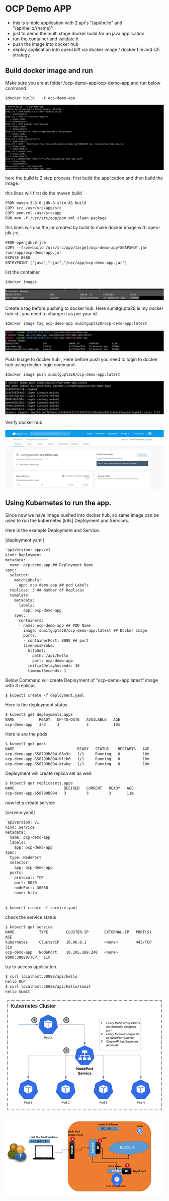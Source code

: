 # OCP Demo APP


* this is simple application with 2 api's "/api/hello" and "/api/hello/{name}".
* just to demo the multi stage docker build for an java application
* run the container and validate it
* push the image into docker hub
* deploy application into openshift via docker image / docker file and s2i strategy.

## Build docker image and run

Make sure you are at folder /ocp-demo-app/ocp-demo-app and run below command

	$docker build . -t ocp-demo-app

![build](images/build.JPG "build") 


here the build is 2 step process. first build the application and then build the image. 

this lines will first do the maven build

	FROM maven:3.6.0-jdk-8-slim AS build
	COPY src /usr/src/app/src
	COPY pom.xml /usr/src/app
	RUN mvn -f /usr/src/app/pom.xml clean package

this lines will use the jar created by build to make docker image with open-jdk-jre.
	
	FROM openjdk:8-jre
	COPY --from=build /usr/src/app/target/ocp-demo-app*SNAPSHOT.jar /usr/app/ocp-demo-app.jar 
	EXPOSE 8080
	ENTRYPOINT ["java","-jar","/usr/app/ocp-demo-app.jar"]



list the container 

	$docker images


![images](images/images.JPG) 


Create a tag before pushing to docker hub. Here sumitgupta28 is my docker hub id , you need to change it as per your id.


	$docker image tag ocp-demo-app sumitgupta28/ocp-demo-app:latest

![build](images/tag-and_list.JPG) 


Push Image to docker hub , Here before push you need to login to docker hub using docker login command.

	$docker image push sumitgupta28/ocp-demo-app:latest

![build](images/push.JPG) 


Verify docker hub

![build](images/docker-hub.JPG) 


## Using Kubernetes to run the app. 

Since now we have image pushed into docker hub, so same image can be used to run the kubernetes [k8s] Deployment and Services. 

Here is the example Deployment and Service.

[deployment.yaml]

	`apiVersion: apps/v1
	kind: Deployment
	metadata:
	  name: ocp-demo-app ## Deployment Name
	spec:
	  selector:
	    matchLabels:
	      app: ocp-demo-app ## pod Labels
	  replicas: 3 ## Number of Replicas
	  template:
	    metadata:
	      labels:
	        app: ocp-demo-app
	    spec:
	      containers:
	      - name: ocp-demo-app ## POD Name
	        image: sumitgupta28/ocp-demo-app:latest ## Docker Image
	        ports:
	        - containerPort: 8080 ## port
	        livenessProbe:
	          httpGet:
	            path: /api/hello
	            port: ocp-demo-app
	          initialDelaySeconds: 30
	          timeoutSeconds: 1` 

	          
Below Command will create  Deployment of "ocp-demo-app:latest" image with 3 replicas

	$ kubectl create -f deployment.yaml

	
Here is the deployment status

	$ kubectl get deployments.apps
	NAME           READY   UP-TO-DATE   AVAILABLE   AGE
	ocp-demo-app   3/3     3            3           10m
	
Here is are the pods
	
	$ kubectl get pods
	NAME                            READY   STATUS    RESTARTS   AGE
	ocp-demo-app-658799b894-66s9c   1/1     Running   0          10m
	ocp-demo-app-658799b894-hljb6   1/1     Running   0          10m
	ocp-demo-app-658799b894-ktwkg   1/1     Running   0          10m
	

Deployment will create replica set as well. 
	
	$ kubectl get replicasets.apps
	NAME                      DESIRED   CURRENT   READY   AGE
	ocp-demo-app-658799b894   3         3         3       11m
	
	
now let;s create service

[service.yaml]


	`apiVersion: v1
	kind: Service
	metadata:
	  name: ocp-demo-app
	  labels:
	    app: ocp-demo-app
	spec:
	  type: NodePort
	  selector:
	    app: ocp-demo-app
	  ports:
	  - protocol: TCP
	    port: 8080
	    nodePort: 30080
	    name: http` 
	    
	    
	$ kubectl create -f service.yaml	 

check the service status

	$ kubectl get service
	NAME           TYPE        CLUSTER-IP       EXTERNAL-IP   PORT(S)          AGE
	kubernetes     ClusterIP   10.96.0.1        <none>        443/TCP          31m
	ocp-demo-app   NodePort    10.105.189.240   <none>        8080:30080/TCP   11m
	
	
try to access application.

	$ curl localhost:30080/api/hello
	hello OCP
	$ curl localhost:30080/api/hello/Sumit
	hello Sumit

	
![Node Port Networking Concept](images/Kubernetes-NodePort-Service.png) 


![Node Port Networking Example](images/node-port.png) 	